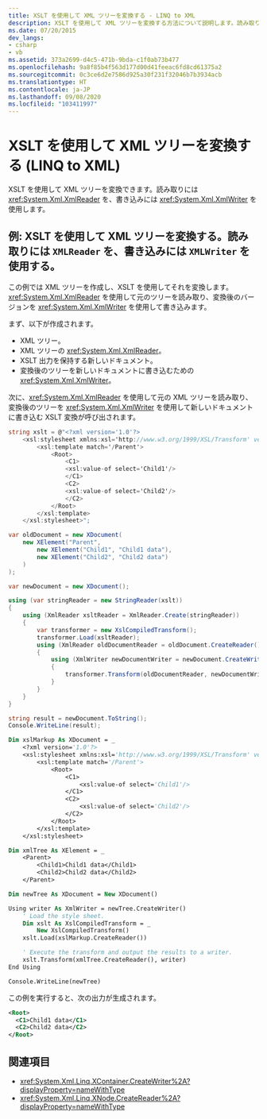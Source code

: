 ```yaml
---
title: XSLT を使用して XML ツリーを変換する - LINQ to XML
description: XSLT を使用して XML ツリーを変換する方法について説明します。読み取りには XmlReader を、書き込みには XmlWriter を使用します。
ms.date: 07/20/2015
dev_langs:
- csharp
- vb
ms.assetid: 373a2699-d4c5-471b-9bda-c1f0ab73b477
ms.openlocfilehash: 9a8f85b4f563d177d00d41feeac6fd8cd61375a2
ms.sourcegitcommit: 0c3ce6d2e7586d925a30f231f32046b7b3934acb
ms.translationtype: HT
ms.contentlocale: ja-JP
ms.lasthandoff: 09/08/2020
ms.locfileid: "103411997"
---
```

# <a name="use-xslt-to-transform-an-xml-tree-linq-to-xml"></a>XSLT を使用して XML ツリーを変換する (LINQ to XML)

XSLT を使用して XML ツリーを変換できます。読み取りには <xref:System.Xml.XmlReader> を、書き込みには <xref:System.Xml.XmlWriter> を使用します。

## <a name="example-use-xslt-to-transform-an-xml-tree-using-xmlreader-to-read-and-xmlwriter-to-write"></a>例: XSLT を使用して XML ツリーを変換する。読み取りには `XMLReader` を、書き込みには `XMLWriter` を使用する。

この例では XML ツリーを作成し、XSLT を使用してそれを変換します。 <xref:System.Xml.XmlReader> を使用して元のツリーを読み取り、変換後のバージョンを <xref:System.Xml.XmlWriter> を使用して書き込みます。

まず、以下が作成されます。

- XML ツリー。
- XML ツリーの <xref:System.Xml.XmlReader>。
- XSLT 出力を保持する新しいドキュメント。
- 変換後のツリーを新しいドキュメントに書き込むための <xref:System.Xml.XmlWriter>。

次に、<xref:System.Xml.XmlReader> を使用して元の XML ツリーを読み取り、変換後のツリーを <xref:System.Xml.XmlWriter> を使用して新しいドキュメントに書き込む XSLT 変換が呼び出されます。

```csharp
string xslt = @"<?xml version='1.0'?>
    <xsl:stylesheet xmlns:xsl='http://www.w3.org/1999/XSL/Transform' version='1.0'>
        <xsl:template match='/Parent'>
            <Root>
                <C1>
                <xsl:value-of select='Child1'/>
                </C1>
                <C2>
                <xsl:value-of select='Child2'/>
                </C2>
            </Root>
        </xsl:template>
    </xsl:stylesheet>";

var oldDocument = new XDocument(
    new XElement("Parent",
        new XElement("Child1", "Child1 data"),
        new XElement("Child2", "Child2 data")
    )
);

var newDocument = new XDocument();

using (var stringReader = new StringReader(xslt))
{
    using (XmlReader xsltReader = XmlReader.Create(stringReader))
    {
        var transformer = new XslCompiledTransform();
        transformer.Load(xsltReader);
        using (XmlReader oldDocumentReader = oldDocument.CreateReader())
        {
            using (XmlWriter newDocumentWriter = newDocument.CreateWriter())
            {
                transformer.Transform(oldDocumentReader, newDocumentWriter);
            }
        }
    }
}

string result = newDocument.ToString();
Console.WriteLine(result);
```

```vb
Dim xslMarkup As XDocument = _
    <?xml version='1.0'?>
    <xsl:stylesheet xmlns:xsl='http://www.w3.org/1999/XSL/Transform' version='1.0'>
        <xsl:template match='/Parent'>
            <Root>
                <C1>
                    <xsl:value-of select='Child1'/>
                </C1>
                <C2>
                    <xsl:value-of select='Child2'/>
                </C2>
            </Root>
        </xsl:template>
    </xsl:stylesheet>

Dim xmlTree As XElement = _
    <Parent>
        <Child1>Child1 data</Child1>
        <Child2>Child2 data</Child2>
    </Parent>

Dim newTree As XDocument = New XDocument()

Using writer As XmlWriter = newTree.CreateWriter()
    ' Load the style sheet.
    Dim xslt As XslCompiledTransform = _
        New XslCompiledTransform()
    xslt.Load(xslMarkup.CreateReader())

    ' Execute the transform and output the results to a writer.
    xslt.Transform(xmlTree.CreateReader(), writer)
End Using

Console.WriteLine(newTree)
```

この例を実行すると、次の出力が生成されます。

```xml
<Root>
  <C1>Child1 data</C1>
  <C2>Child2 data</C2>
</Root>
```

## <a name="see-also"></a>関連項目

- <xref:System.Xml.Linq.XContainer.CreateWriter%2A?displayProperty=nameWithType>
- <xref:System.Xml.Linq.XNode.CreateReader%2A?displayProperty=nameWithType>
